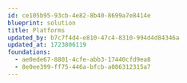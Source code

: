 ```yaml
---
id: ce105b95-93cb-4e82-8b40-8699a7e8414e
blueprint: solution
title: Platforms
updated_by: b7c7f4d4-e810-47c4-8310-994d4d84346a
updated_at: 1723806119
foundations:
  - ae0ede67-8801-4cfe-abb3-17440cfd9ea8
  - 8e0ee399-ff75-446a-bfcb-a086312315a7
---
```

